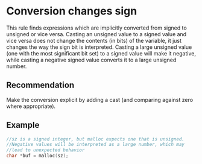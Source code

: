 # Conversion changes sign
This rule finds expressions which are implicitly converted from signed to unsigned or vice versa. Casting an unsigned value to a signed value and vice versa does not change the contents (in bits) of the variable, it just changes the way the sign bit is interpreted. Casting a large unsigned value (one with the most significant bit set) to a signed value will make it negative, while casting a negative signed value converts it to a large unsigned number.


## Recommendation
Make the conversion explicit by adding a cast (and comparing against zero where appropriate).


## Example

```cpp
//sz is a signed integer, but malloc expects one that is unsigned.
//Negative values will be interpreted as a large number, which may
//lead to unexpected behavior
char *buf = malloc(sz);

```
